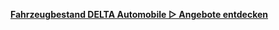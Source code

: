 [**Fahrzeugbestand DELTA Automobile ▷ Angebote entdecken**](https://www.delta-automobile.com/angebote/Hyundai/Hyundai-IONIQ-5-EV-77-4-KW-DYNAMIQ-Navi/62dbc4e1fc770d558d0135a1)